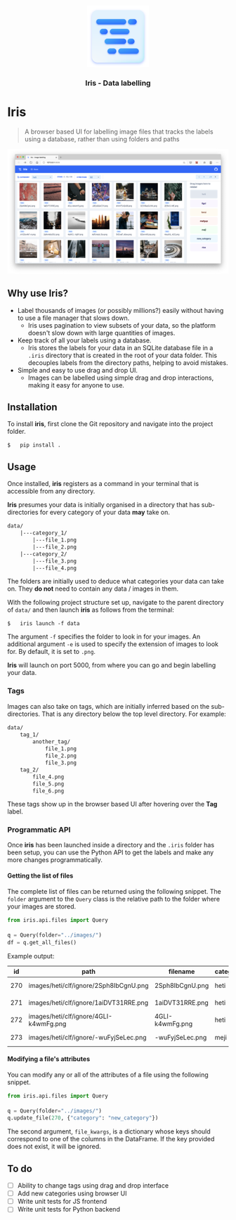 <p align="center">
  <img height="140" width="140" src="artwork/iris-logo.png">
  <h3 align="center">Iris - Data labelling</h3>
</p>

# Iris
> A browser based UI for labelling image files that tracks the labels using a database, rather than using folders and paths

![Iris](artwork/iris_preview.png)

## Why use Iris?
* Label thousands of images (or possibly millions?) easily without having to use a file manager that slows down.
  * Iris uses pagination to view subsets of your data, so the platform doesn't slow down with large quantities of images.
* Keep track of all your labels using a database.
  * Iris stores the labels for your data in an SQLite database file in a `.iris` directory that is created in the root of your data folder. This decouples labels from the directory paths, helping to avoid mistakes.
* Simple and easy to use drag and drop UI.
  * Images can be labelled using simple drag and drop interactions, making it easy for anyone to use.

## Installation
To install **iris**, first clone the Git repository and navigate into the project folder.

```shell
$   pip install .
```

## Usage
Once installed, **iris** registers as a command in your terminal that is accessible from any directory. 

**Iris** presumes your data is initially organised in a directory that has sub-directories for every category of your data **may** take on.

```
data/
    |---category_1/
        |---file_1.png
        |---file_2.png
    |---category_2/
        |---file_3.png
        |---file_4.png
```

The folders are initially used to deduce what categories your data can take on. They **do not** need to contain any data / images in them.

With the following project structure set up, navigate to the parent directory of `data/` and then launch **iris** as follows from the terminal:


```shell
$   iris launch -f data
```

The argument `-f` specifies the folder to look in for your images. An additional argument `-e` is used to specify the extension of images to look for. By default, it is set to `.png`.

**Iris** will launch on port 5000, from where you can go and begin labelling your data.

### Tags
Images can also take on tags, which are initially inferred based on the sub-directories. That is any directory below the top level directory. For example:

```
data/
    tag_1/
        another_tag/
            file_1.png
            file_2.png
            file_3.png
    tag_2/
        file_4.png
        file_5.png
        file_6.png
```

These tags show up in the browser based UI after hovering over the **Tag** label.

### Programmatic API
Once **iris** has been launched inside a directory and the `.iris` folder has been
setup, you can use the Python API to get the labels and make any more changes
programmatically.

#### Getting the list of files
The complete list of files can be returned using the following snippet. The `folder` argument to the `Query` class is the relative path to the folder where your images are stored.

```python
from iris.api.files import Query

q = Query(folder="../images/")
df = q.get_all_files()
```

Example output:

id |	path |	filename |	category |	tags
--|--|--|--|--|
270 |	images/heti/clf/ignore/2Sph8IbCgnU.png |	2Sph8IbCgnU.png	|heti |	[clf, ignore]
271 |	images/heti/clf/ignore/1aiDVT31RRE.png |	1aiDVT31RRE.png	|heti |	[clf, ignore]
272 |	images/heti/clf/ignore/4GLI-k4wmFg.png |	4GLI-k4wmFg.png	|heti |	[clf, ignore]
273 |	images/heti/clf/ignore/-wuFyjSeLec.png |	-wuFyjSeLec.png	|meji |	[clf, ignore]

#### Modifying a file's attributes
You can modify any or all of the attributes of a file using the following snippet.

```python
from iris.api.files import Query

q = Query(folder="../images/")
q.update_file(270, {"category": "new_category"})
```

The second argument, `file_kwargs`, is a dictionary whose keys should correspond to one of the columns in the DataFrame. If the key provided does not exist, it will be ignored.

## To do
- [ ] Ability to change tags using drag and drop interface
- [ ] Add new categories using browser UI
- [ ] Write unit tests for JS frontend
- [ ] Write unit tests for Python backend